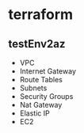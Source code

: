 # terraform

## testEnv2az
* VPC
* Internet Gateway
* Route Tables
* Subnets
* Security Groups
* Nat Gateway
* Elastic IP
* EC2
